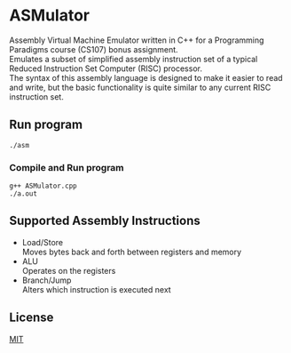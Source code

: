 # ASMulator
Assembly Virtual Machine Emulator written in C++ for a Programming Paradigms course (CS107) bonus assignment. \
Emulates a subset of simplified assembly instruction set of a typical Reduced Instruction Set Computer (RISC) processor. \
The syntax of this assembly language is designed to make it easier to read and write, but the basic functionality is quite similar to any current RISC instruction set.
## Run program
```
./asm
```
### Compile and Run program
```
g++ ASMulator.cpp
./a.out
```


## Supported Assembly Instructions
- Load/Store \
    Moves bytes back and forth between registers and memory 
- ALU \
    Operates on the registers
- Branch/Jump \
    Alters which instruction is executed next 


## License
[MIT](https://choosealicense.com/licenses/mit/)
